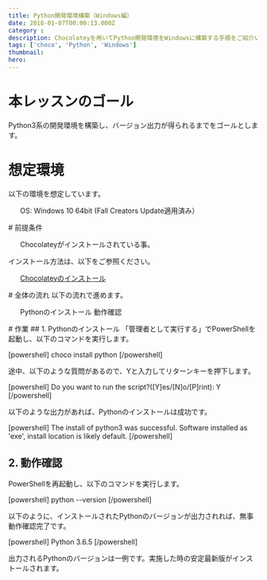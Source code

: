 ```yaml
---
title: Python開発環境構築（Windows編）
date: 2018-01-07T00:00:13.000Z
category : 
description: Chocolateyを用いてPython開発環境をWindowsに構築する手順をご紹介いたします。
tags: ['choco', 'Python', 'Windows']
thumbnail:
hero:
---
```


# 本レッスンのゴール
Python3系の開発環境を構築し、バージョン出力が得られるまでをゴールとします。
# 想定環境
以下の環境を想定しています。
<ul>
 	OS: Windows 10 64bit (Fall Creators Update適用済み）
</ul>
# 前提条件
<ul>
 	Chocolateyがインストールされている事。
</ul>
<div class="attention">

インストール方法は、以下をご参照ください。
<ul>
 	<a href="https://startappdevfrom35.com/chocolateyinstall/">Chocolateyのインストール
</a>
</ul>
</div>
# 全体の流れ
以下の流れで進めます。
<ul>
 	Pythonのインストール
 	動作確認
</ul>
# 作業
## 1. Pythonのインストール
「<span class="highlight">管理者として実行する</span>」でPowerShellを起動し、以下のコマンドを実行します。

[powershell]
choco install python
[/powershell]

途中、以下のような質問があるので、Yと入力してリターンキーを押下します。

[powershell]
Do you want to run the script?([Y]es/[N]o/[P]rint): Y
[/powershell]

以下のような出力があれば、Pythonのインストールは成功です。

[powershell]
 The install of python3 was successful.
  Software installed as 'exe', install location is likely default.
[/powershell]

## 2. 動作確認
PowerShellを再起動し、以下のコマンドを実行します。

[powershell]
python --version
[/powershell]

以下のように、インストールされたPythonのバージョンが出力されれば、無事動作確認完了です。

[powershell]
Python 3.6.5
[/powershell]

<div class="point">出力されるPythonのバージョンは一例です。実施した時の安定最新版がインストールされます。</div>
